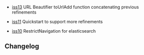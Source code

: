 - <a href="https://github.com/groupby/issues/issues/739">iss13</a> URL Beautifier toUrlAdd function concatenating previous refinements

- <a href="https://github.com/groupby/issues/issues/720">iss11</a> Quickstart to support more refinements

- <a href="https://github.com/groupby/issues/issues/672">iss10</a> RestrictNavigation for elasticsearch

Changelog
---
